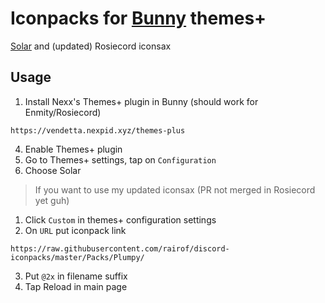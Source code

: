 # Iconpacks for [Bunny](https://github.com/pyoncord/Bunny) themes+
[Solar](https://www.figma.com/community/file/1166831539721848736) and (updated) Rosiecord iconsax
## Usage

1. Install Nexx's Themes+ plugin in Bunny (should work for Enmity/Rosiecord)
```
https://vendetta.nexpid.xyz/themes-plus
```
4. Enable Themes+ plugin
5. Go to Themes+ settings, tap on `Configuration`
6. Choose Solar

>If you want to use my updated iconsax (PR not merged in Rosiecord yet guh)

1. Click `Custom` in themes+ configuration settings
2. On `URL` put iconpack link
```
https://raw.githubusercontent.com/rairof/discord-iconpacks/master/Packs/Plumpy/
```
3. Put `@2x` in filename suffix
4. Tap Reload in main page
